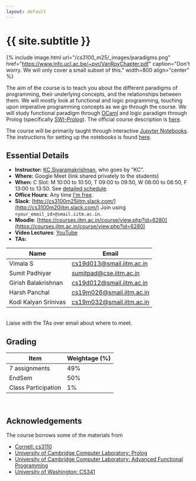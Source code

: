 ```yaml
---
layout: default
---
```


<div class="home">

<h1>{{ site.subtitle }}</h1>

</div>

{% include image.html url="/cs3100_m25/_images/paradigms.png"
   href="https://www.info.ucl.ac.be/~pvr/VanRoyChapter.pdf"
   caption="Don't worry. We will only cover a small subset of this." width=800 align="center" %}

The aim of the course is to teach you about the different paradigms of
programming, their underlying concepts, and the relationships between them. We
will mostly look at functional and logic programming, touching upon imperative
programming concepts as we go through the course. We will study functional
paradigm through [OCaml](https://ocaml.org/) and logic paradigm through Prolog
(specifically [SWI-Prolog](https://www.swi-prolog.org/)). The official course
description is [here](http://www.cse.iitm.ac.in/course_details.php?arg=MTk=).

The course will be primarily taught through interactive [Jupyter
Notebooks](https://jupyter.org/). The instructions for setting up the notebooks
is found [here](https://github.com/kayceesrk/cs3100_m25#running-the-jupyter-notebooks).

## Essential Details

* **Instructor:** [KC Sivaramakrishnan](http://kcsrk.info), who goes by "KC".
* **Where:** Google Meet (link shared privately to the students)
* **When:** C Slot: M 10:00 to 10:50, T 09:00 to 09:50, W 08:00 to 08:50, F 13:00 to 13:50. See [detailed schedule]({{site.baseurl}}/schedule).
* **Office Hours**: Any time [I'm free](http://kcsrk.info/calendar).
* **Slack**: [http://cs3100m25iitm.slack.com/](http://cs3100m20iitm.slack.com/) Join using `<your_email_id>@smail.iitm.ac.in`.
* **Moodle**: [https://courses.iitm.ac.in/course/view.php?id=6280](https://courses.iitm.ac.in/course/view.php?id=6280)
* **Video Lectures**: [YouTube](https://www.youtube.com/playlist?list=PLt0HgEXFOHdkE-NTs87s7QjwYwqeihb-D)
* **TAs:** 

| Name | Email | 
|------|-------|
| Vimala S | cs19d013@smail.iitm.ac.in |
| Sumit Padhiyar | sumitpad@cse.iitm.ac.in |
| Girish Balakrishnan | cs19d012@smail.iitm.ac.in | 
| Harsh Panchal | cs19m026@smail.iitm.ac.in | 
| Kodi Kalyan Srinivas | cs19m032@smail.iitm.ac.in |

<br>
Liaise with the TAs over email about where to meet. 

## Grading

| Item          | Weightage (%) |
|---------------|---------------|
| 7 assignments | 49% |
| EndSem        | 50% |
| Class Participation | 1% |

<br/> 

## Acknowledgements

The course borrows some of the materials from

* [Cornell: cs3110](http://www.cs.cornell.edu/courses/cs3110/2019sp/)
* [University of Cambridge Computer Laboratory: Prolog](https://www.cl.cam.ac.uk/teaching/1819/Prolog/)
* [University of Cambridge Computer Laboratory: Advanced Functional Programming](https://www.cl.cam.ac.uk/teaching/1718/L28/)
* [University of Washington: CS341](https://courses.cs.washington.edu/courses/cse341/20sp/)

